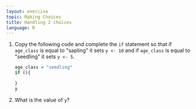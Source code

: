 ```yaml
---
layout: exercise
topic: Making Choices
title: Handling 2 choices
language: R
---
```


1. Copy the following code and complete the `if` statement so that if `age_class` is equal to
   "sapling" it sets `y <- 10` and if `age_class` is equal to "seedling" it
   sets `y <- 5`.
    ```r
    age_class = "seedling"
    if (){

    }
    y
    ```
2. What is the value of `y`?
